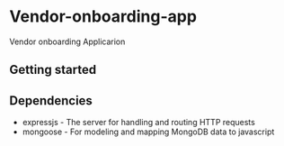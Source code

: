 # Vendor-onboarding-app
Vendor onboarding Applicarion

## Getting started

## Dependencies
- expressjs - The server for handling and routing HTTP requests
- mongoose - For modeling and mapping MongoDB data to javascript
